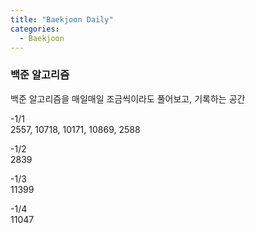 ```yaml
---
title: "Baekjoon Daily"
categories:
  - Baekjoon
---
```


### 백준 알고리즘
백준 알고리즘을 매일매일 조금씩이라도 풀어보고, 기록하는 공간  

-1/1  
2557, 10718, 10171, 10869, 2588  

-1/2  
2839

-1/3  
11399

-1/4  
11047
